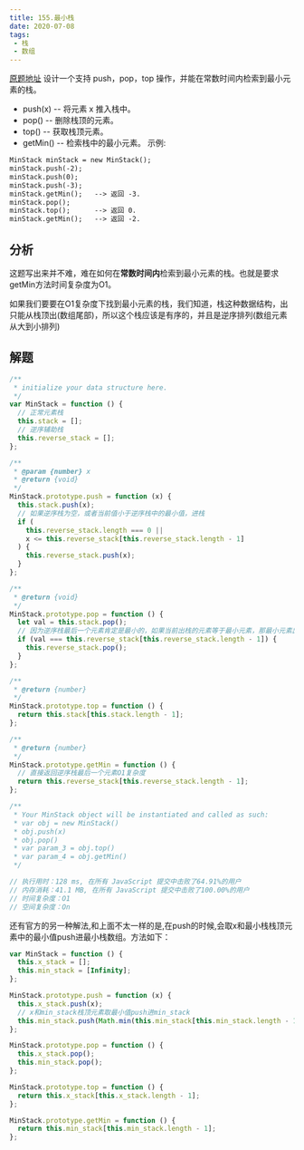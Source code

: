 ```yaml
---
title: 155.最小栈
date: 2020-07-08
tags:
 - 栈
 - 数组
---
```

[原题地址](https://leetcode-cn.com/problems/min-stack/)
设计一个支持 push，pop，top 操作，并能在常数时间内检索到最小元素的栈。

- push(x) -- 将元素 x 推入栈中。
- pop() -- 删除栈顶的元素。
- top() -- 获取栈顶元素。
- getMin() -- 检索栈中的最小元素。
示例:
```md
MinStack minStack = new MinStack();
minStack.push(-2);
minStack.push(0);
minStack.push(-3);
minStack.getMin();   --> 返回 -3.
minStack.pop();
minStack.top();      --> 返回 0.
minStack.getMin();   --> 返回 -2.
```

## 分析
这题写出来并不难，难在如何在**常数时间内**检索到最小元素的栈。也就是要求getMin方法时间复杂度为O1。<br/>

如果我们要要在O1复杂度下找到最小元素的栈，我们知道，栈这种数据结构，出只能从栈顶出(数组尾部)，所以这个栈应该是有序的，并且是逆序排列(数组元素从大到小排列)

## 解题
```js
/**
 * initialize your data structure here.
 */
var MinStack = function () {
  // 正常元素栈
  this.stack = [];
  // 逆序辅助栈
  this.reverse_stack = [];
};

/**
 * @param {number} x
 * @return {void}
 */
MinStack.prototype.push = function (x) {
  this.stack.push(x);
  // 如果逆序栈为空，或者当前值小于逆序栈中的最小值，进栈
  if (
    this.reverse_stack.length === 0 ||
    x <= this.reverse_stack[this.reverse_stack.length - 1]
  ) {
    this.reverse_stack.push(x);
  }
};

/**
 * @return {void}
 */
MinStack.prototype.pop = function () {
  let val = this.stack.pop();
  // 因为逆序栈最后一个元素肯定是最小的，如果当前出栈的元素等于最小元素，那最小元素出栈。否则不用动
  if (val === this.reverse_stack[this.reverse_stack.length - 1]) {
    this.reverse_stack.pop();
  }
};

/**
 * @return {number}
 */
MinStack.prototype.top = function () {
  return this.stack[this.stack.length - 1];
};

/**
 * @return {number}
 */
MinStack.prototype.getMin = function () {
  // 直接返回逆序栈最后一个元素O1复杂度
  return this.reverse_stack[this.reverse_stack.length - 1];
};

/**
 * Your MinStack object will be instantiated and called as such:
 * var obj = new MinStack()
 * obj.push(x)
 * obj.pop()
 * var param_3 = obj.top()
 * var param_4 = obj.getMin()
 */

// 执行用时：128 ms, 在所有 JavaScript 提交中击败了64.91%的用户
// 内存消耗：41.1 MB, 在所有 JavaScript 提交中击败了100.00%的用户
// 时间复杂度：O1
// 空间复杂度：On
```

还有官方的另一种解法,和上面不太一样的是,在push的时候,会取x和最小栈栈顶元素中的最小值push进最小栈数组。方法如下：
```js
var MinStack = function () {
  this.x_stack = [];
  this.min_stack = [Infinity];
};

MinStack.prototype.push = function (x) {
  this.x_stack.push(x);
  // x和min_stack栈顶元素取最小值push进min_stack
  this.min_stack.push(Math.min(this.min_stack[this.min_stack.length - 1], x));
};

MinStack.prototype.pop = function () {
  this.x_stack.pop();
  this.min_stack.pop();
};

MinStack.prototype.top = function () {
  return this.x_stack[this.x_stack.length - 1];
};

MinStack.prototype.getMin = function () {
  return this.min_stack[this.min_stack.length - 1];
};
```